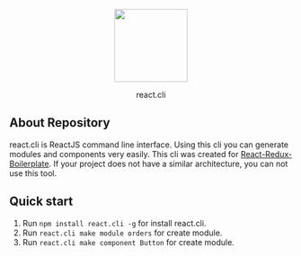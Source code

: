 <p align="center"><img src="https://cdn.worldvectorlogo.com/logos/react.svg" width="130"></p>
<p align="center">react.cli</p>

## About Repository

react.cli is ReactJS command line interface. Using this cli you can generate modules and components very easily. 
This cli was created for [React-Redux-Boilerplate](https://github.com/david-babunashvili/React-Redux-Boilerplate). If your project does not have a similar architecture, you can not use this tool.

## Quick start

1. Run `npm install react.cli -g` for install react.cli.
2. Run `react.cli make module orders` for create module.
3. Run `react.cli make component Button` for create module.

